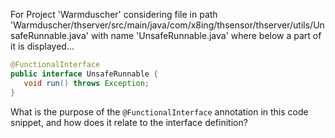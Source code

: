 For Project 'Warmduscher' considering file in path 'Warmduscher/thserver/src/main/java/com/x8ing/thsensor/thserver/utils/UnsafeRunnable.java' with name 'UnsafeRunnable.java' where below a part of it is displayed... 
```java
@FunctionalInterface
public interface UnsafeRunnable {
   void run() throws Exception;
}
```
What is the purpose of the `@FunctionalInterface` annotation in this code snippet, and how does it relate to the interface definition?